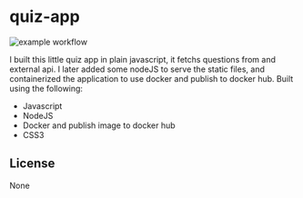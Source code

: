 # quiz-app

![example workflow](https://github.com/kiranjagz/quiz-app/actions/workflows/nodejs.yml/badge.svg)

I built this little quiz app in plain javascript, it fetchs questions from and external api. I later added some nodeJS to serve the static files, and containerized the application to use docker and publish to docker hub.
Built using the following:

 - Javascript
 - NodeJS
 - Docker and publish image to docker hub
 - CSS3

## License

None

